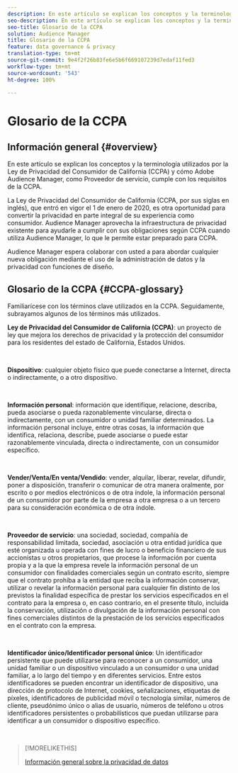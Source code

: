 ```yaml
---
description: En este artículo se explican los conceptos y la terminología utilizados por la Ley de Privacidad del Consumidor de California (CCPA) y la manera como Adobe Audience Manager aborda los distintos requisitos de la CCPA.
seo-description: En este artículo se explican los conceptos y la terminología utilizados por la Ley de Privacidad del Consumidor de California (CCPA) y la manera como Adobe Audience Manager aborda los distintos requisitos de la CCPA.
seo-title: Glosario de la CCPA
solution: Audience Manager
title: Glosario de la CCPA
feature: data governance & privacy
translation-type: tm+mt
source-git-commit: 9e4f2f26b83fe6e5b6f669107239d7edaf11fed3
workflow-type: tm+mt
source-wordcount: '543'
ht-degree: 100%

---
```



# Glosario de la CCPA

## Información general {#overview}

En este artículo se explican los conceptos y la terminología utilizados por la Ley de Privacidad del Consumidor de California (CCPA) y cómo Adobe Audience Manager, como Proveedor de servicio, cumple con los requisitos de la CCPA.

La Ley de Privacidad del Consumidor de California (CCPA, por sus siglas en inglés), que entró en vigor el 1 de enero de 2020, es otra oportunidad para convertir la privacidad en parte integral de su experiencia como consumidor. Audience Manager aprovecha la infraestructura de privacidad existente para ayudarle a cumplir con sus obligaciones según CCPA cuando utiliza Audience Manager, lo que le permite estar preparado para CCPA.

Audience Manager espera colaborar con usted a para abordar cualquier nueva obligación mediante el uso de la administración de datos y la privacidad con funciones de diseño.

## Glosario de la CCPA {#CCPA-glossary}

Familiarícese con los términos clave utilizados en la CCPA. Seguidamente, subrayamos algunos de los términos más utilizados.

**Ley de Privacidad del Consumidor de California (CCPA)**: un proyecto de ley que mejora los derechos de privacidad y la protección del consumidor para los residentes del estado de California, Estados Unidos.

 

**Dispositivo**: cualquier objeto físico que puede conectarse a Internet, directa o indirectamente, o a otro dispositivo.

 

**Información personal**: información que identifique, relacione, describa, pueda asociarse o pueda razonablemente vincularse, directa o indirectamente, con un consumidor o unidad familiar determinados. La información personal incluye, entre otras cosas, la información que identifica, relaciona, describe, puede asociarse o puede estar razonablemente vinculada, directa o indirectamente, con un consumidor específico.

 

**Vender/Venta/En venta/Vendido**: vender, alquilar, liberar, revelar, difundir, poner a disposición, transferir o comunicar de otra manera oralmente, por escrito o por medios electrónicos o de otra índole, la información personal de un consumidor por parte de la empresa a otra empresa o a un tercero para su consideración económica o de otra índole.

 

**Proveedor de servicio**: una sociedad, sociedad, compañía de responsabilidad limitada, sociedad, asociación u otra entidad jurídica que esté organizada u operada con fines de lucro o beneficio financiero de sus accionistas u otros propietarios, que procese la información por cuenta propia y a la que la empresa revele la información personal de un consumidor con finalidades comerciales según un contrato escrito, siempre que el contrato prohíba a la entidad que reciba la información conservar, utilizar o revelar la información personal para cualquier fin distinto de los previstos la finalidad específica de prestar los servicios especificados en el contrato para la empresa o, en caso contrario, en el presente título, incluida la conservación, utilización o divulgación de la información personal con fines comerciales distintos de la prestación de los servicios especificados en el contrato con la empresa.

 

**Identificador único/Identificador personal único**: Un identificador persistente que puede utilizarse para reconocer a un consumidor, una unidad familiar o un dispositivo vinculado a un consumidor o una unidad familiar, a lo largo del tiempo y en diferentes servicios. Entre estos identificadores se pueden encontrar un identificador de dispositivo, una dirección de protocolo de Internet, cookies, señalizaciones, etiquetas de píxeles, identificadores de publicidad móvil o tecnología similar, números de cliente, pseudónimo único o alias de usuario, números de teléfono u otros identificadores persistentes o probabilísticos que puedan utilizarse para identificar a un consumidor o dispositivo específico.

 

>[!MORELIKETHIS]
>
>[Información general sobre la privacidad de datos](/help/using/overview/data-security-and-privacy/data-privacy.md)

